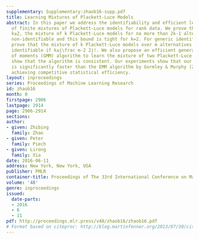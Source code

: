 ```yaml
---
supplementary: Supplementary:zhaob16-supp.pdf
title: Learning Mixtures of Plackett-Luce Models
abstract: In this paper we address the identifiability and efficient learning problems
  of finite mixtures of Plackett-Luce models for rank data. We prove that for any
  k≥2, the mixture of k Plackett-Luce models for no more than 2k-1 alternatives is
  non-identifiable and this bound is tight for k=2. For generic identifiability, we
  prove that the mixture of k Plackett-Luce models over m alternatives is \em generically
  identifiable if k≤⌊\frac m-2 2⌋!. We also propose an efficient generalized method
  of moments (GMM) algorithm to learn the mixture of two Plackett-Luce models and
  show that the algorithm is consistent. Our experiments show that our GMM algorithm
  is significantly faster than the EMM algorithm by Gormley & Murphy (2008), while
  achieving competitive statistical efficiency.
layout: inproceedings
series: Proceedings of Machine Learning Research
id: zhaob16
month: 0
firstpage: 2906
lastpage: 2914
page: 2906-2914
sections: 
author:
- given: Zhibing
  family: Zhao
- given: Peter
  family: Piech
- given: Lirong
  family: Xia
date: 2016-06-11
address: New York, New York, USA
publisher: PMLR
container-title: Proceedings of The 33rd International Conference on Machine Learning
volume: '48'
genre: inproceedings
issued:
  date-parts:
  - 2016
  - 6
  - 11
pdf: http://proceedings.mlr.press/v48/zhaob16/zhaob16.pdf
# Format based on citeproc: http://blog.martinfenner.org/2013/07/30/citeproc-yaml-for-bibliographies/
---
```

